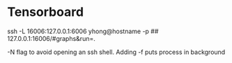 # Tensorboard

ssh -L 16006:127.0.0.1:6006 yhong@hostname -p ## 
127.0.0.1:16006/#graphs&run=.

-N flag to avoid opening an ssh shell. Adding -f puts process in background
